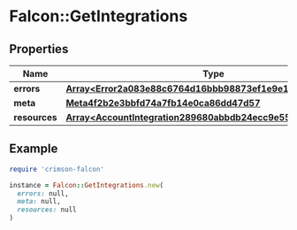 # Falcon::GetIntegrations

## Properties

| Name | Type | Description | Notes |
| ---- | ---- | ----------- | ----- |
| **errors** | [**Array&lt;Error2a083e88c6764d16bbb98873ef1e9e15&gt;**](Error2a083e88c6764d16bbb98873ef1e9e15.md) |  | [optional] |
| **meta** | [**Meta4f2b2e3bbfd74a7fb14e0ca86dd47d57**](Meta4f2b2e3bbfd74a7fb14e0ca86dd47d57.md) |  | [optional] |
| **resources** | [**Array&lt;AccountIntegration289680abbdb24ecc9e55e90a4c2f1770&gt;**](AccountIntegration289680abbdb24ecc9e55e90a4c2f1770.md) |  | [optional] |

## Example

```ruby
require 'crimson-falcon'

instance = Falcon::GetIntegrations.new(
  errors: null,
  meta: null,
  resources: null
)
```

